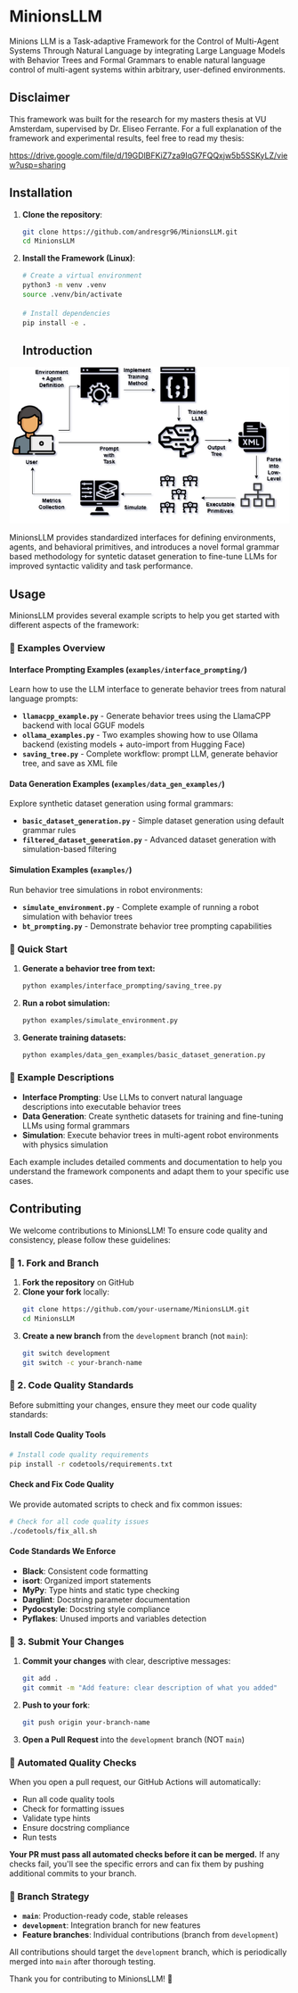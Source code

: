 # MinionsLLM
Minions LLM is a Task-adaptive Framework for the Control of Multi-Agent Systems Through Natural Language by integrating Large Language Models with Behavior Trees and
Formal Grammars to enable natural language control of multi-agent systems within arbitrary, user-defined environments. 

## Disclaimer
This framework was built for the research for my masters thesis at VU Amsterdam, supervised by Dr. Eliseo Ferrante.
For a full explanation of the framework and experimental results, feel free to read my thesis: 

https://drive.google.com/file/d/19GDlBFKiZ7za9IqG7FQQxjw5b5SSKyLZ/view?usp=sharing

## Installation

1. **Clone the repository**:
    ```sh
    git clone https://github.com/andresgr96/MinionsLLM.git
    cd MinionsLLM
    ```

2. **Install the Framework (Linux)**:
    ```sh
    # Create a virtual environment
    python3 -m venv .venv
    source .venv/bin/activate

    # Install dependencies
    pip install -e .
    ```

    ## Introduction


![MinionsLLM Framework Flow](examples/framework_flow.png)

MinionsLLM provides
standardized interfaces for defining environments, agents, and behavioral
primitives, and introduces a novel formal grammar based methodology for syntetic dataset generation to fine-tune LLMs for improved syntactic
validity and task performance.

## Usage

MinionsLLM provides several example scripts to help you get started with different aspects of the framework:

### 📁 Examples Overview

#### **Interface Prompting Examples** (`examples/interface_prompting/`)
Learn how to use the LLM interface to generate behavior trees from natural language prompts:

- **`llamacpp_example.py`** - Generate behavior trees using the LlamaCPP backend with local GGUF models
- **`ollama_examples.py`** - Two examples showing how to use Ollama backend (existing models + auto-import from Hugging Face)
- **`saving_tree.py`** - Complete workflow: prompt LLM, generate behavior tree, and save as XML file

#### **Data Generation Examples** (`examples/data_gen_examples/`)
Explore synthetic dataset generation using formal grammars:

- **`basic_dataset_generation.py`** - Simple dataset generation using default grammar rules
- **`filtered_dataset_generation.py`** - Advanced dataset generation with simulation-based filtering

#### **Simulation Examples** (`examples/`)
Run behavior tree simulations in robot environments:

- **`simulate_environment.py`** - Complete example of running a robot simulation with behavior trees
- **`bt_prompting.py`** - Demonstrate behavior tree prompting capabilities

### 🚀 Quick Start

1. **Generate a behavior tree from text:**
   ```bash
   python examples/interface_prompting/saving_tree.py
   ```

2. **Run a robot simulation:**
   ```bash
   python examples/simulate_environment.py
   ```

3. **Generate training datasets:**
   ```bash
   python examples/data_gen_examples/basic_dataset_generation.py
   ```

### 📖 Example Descriptions

- **Interface Prompting**: Use LLMs to convert natural language descriptions into executable behavior trees
- **Data Generation**: Create synthetic datasets for training and fine-tuning LLMs using formal grammars
- **Simulation**: Execute behavior trees in multi-agent robot environments with physics simulation

Each example includes detailed comments and documentation to help you understand the framework components and adapt them to your specific use cases.

## Contributing

We welcome contributions to MinionsLLM! To ensure code quality and consistency, please follow these guidelines:

### 🍴 1. Fork and Branch

1. **Fork the repository** on GitHub
2. **Clone your fork** locally:
   ```bash
   git clone https://github.com/your-username/MinionsLLM.git
   cd MinionsLLM
   ```
3. **Create a new branch** from the `development` branch (not `main`):
   ```bash
   git switch development
   git switch -c your-branch-name
   ```

### 🔧 2. Code Quality Standards

Before submitting your changes, ensure they meet our code quality standards:

#### Install Code Quality Tools
```bash
# Install code quality requirements
pip install -r codetools/requirements.txt
```

#### Check and Fix Code Quality
We provide automated scripts to check and fix common issues:

```bash
# Check for all code quality issues
./codetools/fix_all.sh
```

#### Code Standards We Enforce
- **Black**: Consistent code formatting
- **isort**: Organized import statements
- **MyPy**: Type hints and static type checking
- **Darglint**: Docstring parameter documentation
- **Pydocstyle**: Docstring style compliance
- **Pyflakes**: Unused imports and variables detection

### 📝 3. Submit Your Changes

1. **Commit your changes** with clear, descriptive messages:
   ```bash
   git add .
   git commit -m "Add feature: clear description of what you added"
   ```

2. **Push to your fork**:
   ```bash
   git push origin your-branch-name
   ```

3. **Open a Pull Request** into the `development` branch (NOT `main`)

### 🤖 Automated Quality Checks

When you open a pull request, our GitHub Actions will automatically:
- Run all code quality tools
- Check for formatting issues
- Validate type hints
- Ensure docstring compliance
- Run tests

**Your PR must pass all automated checks before it can be merged.** If any checks fail, you'll see the specific errors and can fix them by pushing additional commits to your branch.

### 🌟 Branch Strategy

- **`main`**: Production-ready code, stable releases
- **`development`**: Integration branch for new features
- **Feature branches**: Individual contributions (branch from `development`)

All contributions should target the `development` branch, which is periodically merged into `main` after thorough testing.

Thank you for contributing to MinionsLLM! 🚀
